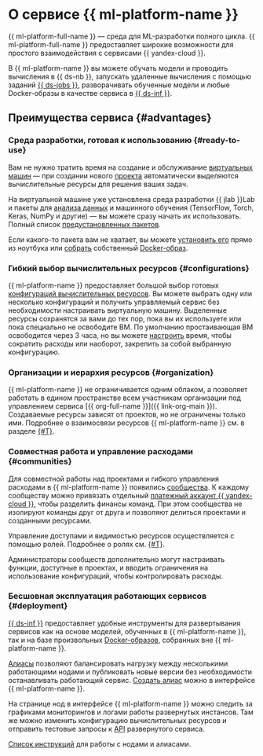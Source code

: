 # О сервисе {{ ml-platform-name }}

{{ ml-platform-full-name }} — среда для ML-разработки полного цикла. {{ ml-platform-full-name }} предоставляет широкие возможности для простого взаимодействия с сервисами {{ yandex-cloud }}.

В {{ ml-platform-name }} вы можете обучать модели и проводить вычисления в {{ ds-nb }}, запускать удаленные вычисления с помощью заданий [{{ ds-jobs }}](jobs/index.md), разворачивать обученные модели и любые Docker-образы в качестве сервиса в [{{ ds-inf }}](#deployment).

## Преимущества сервиса {#advantages}

### Среда разработки, готовая к использованию {#ready-to-use}

Вам не нужно тратить время на создание и обслуживание [виртуальных машин](../../glossary/vm.md) — при создании нового [проекта](project.md) автоматически выделяются вычислительные ресурсы для решения ваших задач.

На виртуальной машине уже установлена среда разработки {{ jlab }}Lab и пакеты для [анализа данных](../../glossary/data-analytics.md) и машинного обучения (TensorFlow, Torch, Keras, NumPy и другие) — вы можете сразу начать их использовать. Полный список [предустановленных пакетов](preinstalled-packages.md).

Если какого-то пакета вам не хватает, вы можете [установить его](../operations/projects/install-dependencies.md) прямо из ноутбука или [собрать](../operations/user-images.md) собственный [Docker-образ](docker.md).

### Гибкий выбор вычислительных ресурсов {#configurations}

{{ ml-platform-name }} предоставляет большой выбор готовых [конфигураций вычислительных ресурсов](configurations.md). Вы можете выбрать одну или несколько конфигураций и получить управляемый сервис без необходимости настраивать виртуальную машину. Выделенные ресурсы сохранятся за вами до тех пор, пока вы их используете или пока специально не освободите ВМ. По умолчанию простаивающая ВМ освободится через 3 часа, но вы можете [настроить](../operations/projects/update.md) время, чтобы сократить расходы или наоборот, закрепить за собой выбранную конфигурацию.

### Организации и иерархия ресурсов {#organization}

{{ ml-platform-name }} не ограничивается одним облаком, а позволяет работать в едином пространстве всем участникам организации под управлением сервиса [{{ org-full-name }}]({{ link-org-main }}). Создаваемые ресурсы зависят от проектов, но не ограничены только ими. Подробнее о взаимосвязи ресурсов {{ ml-platform-name }} см. в разделе [{#T}](resource-model.md).

### Совместная работа и управление расходами {#communities}

Для совместной работы над проектами и гибкого управления расходами в {{ ml-platform-name }} появились [сообщества](community.md). К каждому сообществу можно привязать отдельный [платежный аккаунт {{ yandex-cloud }}](../../billing/concepts/billing-account.md), чтобы разделить финансы команд. При этом сообщества не изолируют команды друг от друга и позволяют делиться проектами и созданными ресурсами.

Управление доступами и видимостью ресурсов осуществляется с помощью ролей. Подробнее о ролях см. [{#T}](../security/index.md).

Администраторы сообществ дополнительно могут настраивать функции, доступные в проектах, и вводить ограничения на использование конфигураций, чтобы контролировать расходы.

### Бесшовная эксплуатация работающих сервисов {#deployment}

[{{ ds-inf }}](deploy/index.md) предоставляет удобные инструменты для развертывания сервисов как на основе моделей, обученных в {{ ml-platform-name }}, так и на базе произвольных [Docker-образов](/blog/posts/2022/03/docker-containers), собранных вне {{ ml-platform-name }}.

[Алиасы](deploy/index.md#alias) позволяют балансировать нагрузку между несколькими работающими нодами и публиковать новые версии без необходимости останавливать работающий сервис. [Создать алиас](../operations/deploy/alias-create.md) можно в интерфейсе {{ ml-platform-name }}.

На странице нод в интерфейсе {{ ml-platform-name }} можно следить за графиками мониторингов и логами работы развернутых инстансов. Там же можно изменить конфигурацию вычислительных ресурсов и отправить тестовые запросы к [API](../../glossary/rest-api.md) развернутого сервиса.

[Список инструкций](../operations/index.md#deploy) для работы с нодами и алиасами.
